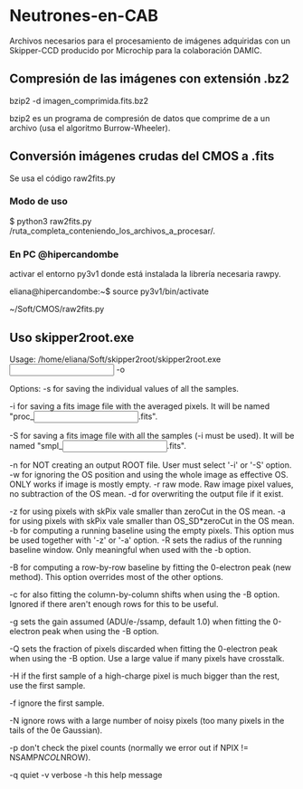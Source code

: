 # Neutrones-en-CAB
Archivos necesarios para el procesamiento de imágenes adquiridas con un Skipper-CCD producido por Microchip para la colaboración DAMIC.

## Compresión de las imágenes con extensión .bz2
bzip2 -d imagen_comprimida.fits.bz2

bzip2 es un programa de compresión de datos que comprime de a un archivo (usa el algoritmo Burrow-Wheeler).

## Conversión imágenes crudas del CMOS a .fits
Se usa el código raw2fits.py

### Modo de uso 
$ python3 raw2fits.py /ruta_completa_conteniendo_los_archivos_a_procesar/*.*

### En PC @hipercandombe

activar el entorno py3v1 donde está instalada la librería necesaria rawpy.

eliana@hipercandombe:~$ source py3v1/bin/activate

~/Soft/CMOS/raw2fits.py

## Uso skipper2root.exe
Usage:
  /home/eliana/Soft/skipper2root/skipper2root.exe <input file> -o <output filename> 


Options:
  -s for saving the individual values of all the samples.
  
  -i for saving a fits image file with the averaged pixels. It will be named "proc_<input filename>.fits".
  
  -S for saving a fits image file with all the samples (-i must be used). It will be named "smpl_<input filename>.fits".
  
  -n for NOT creating an output ROOT file. User must select '-i' or '-S' option.
  -w for ignoring the OS position and using the whole image as effective OS. ONLY works if image is mostly empty.
  -r raw mode. Raw image pixel values, no subtraction of the OS mean.
  -d for overwriting the output file if it exist.

  -z <zero threshold cut in ADC> for using pixels with skPix vale smaller than zeroCut in the OS mean.
  -a <auto zero threshold cut in OS SIGMAs> for using pixels with skPix vale smaller than OS_SD*zeroCut in the OS mean.
  -b for computing a running baseline using the empty pixels. This option mus be used together with '-z' or '-a' option. 
  -R <window radius> sets the radius of the running baseline window. Only meaningful when used with the -b option. 

  -B for computing a row-by-row baseline by fitting the 0-electron peak (new method). This option overrides most of the other options. 
  
  -c for also fitting the column-by-column shifts when using the -B option. Ignored if there aren't enough rows for this to be useful. 
  
  -g <gain> sets the gain assumed (ADU/e-/ssamp, default 1.0) when fitting the 0-electron peak when using the -B option.
  
  -Q <quantile> sets the fraction of pixels discarded when fitting the 0-electron peak when using the -B option. Use a large value if many pixels have crosstalk. 

  -H if the first sample of a high-charge pixel is much bigger than the rest, use the first sample. 
  
  -f ignore the first sample. 
  
  -N ignore rows with a large number of noisy pixels (too many pixels in the tails of the 0e Gaussian). 
  
  -p don't check the pixel counts (normally we error out if NPIX != NSAMP*NCOL*NROW). 

  -q quiet
  -v verbose
  -h this help message



